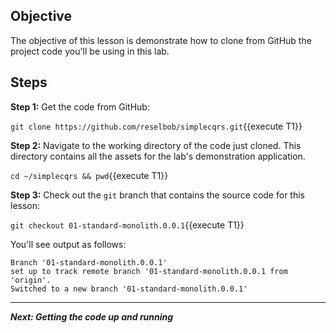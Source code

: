 ## Objective
The objective of this lesson is demonstrate how to clone from GitHub the project code you'll be using in this lab.

## Steps

**Step 1:** Get the code from GitHub:

`git clone https://github.com/reselbob/simplecqrs.git`{{execute T1}}

**Step 2:** Navigate to the working directory of the code just cloned. This directory contains all the assets for the lab's demonstration application.

`cd ~/simplecqrs && pwd`{{execute T1}}


**Step 3:** Check out the `git` branch that contains the source code for this lesson:

`git checkout 01-standard-monolith.0.0.1`{{execute T1}}

You'll see output as follows:

```
Branch '01-standard-monolith.0.0.1'
set up to track remote branch '01-standard-monolith.0.0.1 from 'origin'.
Switched to a new branch '01-standard-monolith.0.0.1'

```

---

***Next: Getting the code up and running***